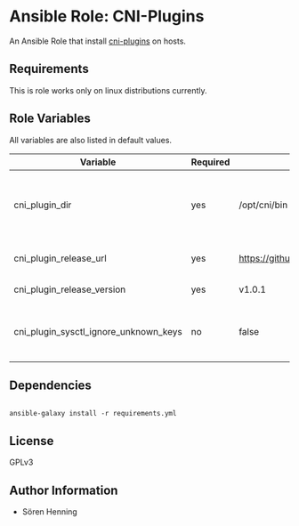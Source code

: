 
# Ansible Role: CNI-Plugins

An Ansible Role that install [cni-plugins](https://github.com/containernetworking/plugins/tree/master/plugins) on hosts.

## Requirements

This is role works only on linux distributions currently.

## Role Variables

All variables are also listed in default values.

| Variable                                   | Required | Default                | Description
|--------------------------------------------|----------|------------------------|------------
| cni_plugin_dir | yes | /opt/cni/bin | directory where downloaded file and plugins are stored
| cni_plugin_release_url | yes | https://github.com/containernetworking/plugins/releases/download | Release url for cni plugins
| cni_plugin_release_version | yes | v1.0.1 | Version of cni-plugins
| cni_plugin_sysctl_ignore_unknown_keys | no | false | Whether unknown keys in sysctl.conf are allowed

## Dependencies

```

ansible-galaxy install -r requirements.yml

```

## License

GPLv3

## Author Information

* Sören Henning
